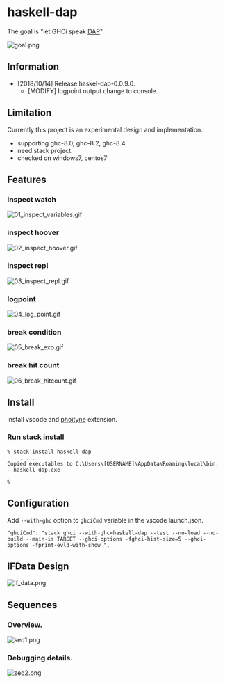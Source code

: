 
# haskell-dap

The goal is "let GHCi speak [DAP](https://code.visualstudio.com/docs/extensions/example-debuggers)".

![goal.png](https://raw.githubusercontent.com/phoityne/haskell-dap/master/docs/goal.png)  

## Information

* [2018/10/14] Release haskel-dap-0.0.9.0.  
  * [MODIFY] logpoint output change to console.


## Limitation
Currently this project is an experimental design and implementation.

* supporting ghc-8.0, ghc-8.2, ghc-8.4
* need stack project.
* checked on windows7, centos7

## Features

### inspect watch

![01_inspect_variables.gif](https://raw.githubusercontent.com/phoityne/haskell-dap/master/docs/01_inspect_variables.gif)  

### inspect hoover

![02_inspect_hoover.gif](https://raw.githubusercontent.com/phoityne/haskell-dap/master/docs/02_inspect_hoover.gif)  

### inspect repl

![03_inspect_repl.gif](https://raw.githubusercontent.com/phoityne/haskell-dap/master/docs/03_inspect_repl.gif)  

### logpoint

![04_log_point.gif](https://raw.githubusercontent.com/phoityne/haskell-dap/master/docs/04_log_point.gif)  

### break condition

![05_break_exp.gif](https://raw.githubusercontent.com/phoityne/haskell-dap/master/docs/05_break_exp.gif)  

### break hit count

![06_break_hitcount.gif](https://raw.githubusercontent.com/phoityne/haskell-dap/master/docs/06_break_hitcount.gif)  

## Install

install vscode and [phoityne](https://marketplace.visualstudio.com/items?itemName=phoityne.phoityne-vscode) extension.

### Run stack install

    % stack install haskell-dap
      . . . . .
    Copied executables to C:\Users\[USERNAME]\AppData\Roaming\local\bin:
    - haskell-dap.exe

    %

## Configuration

Add `--with-ghc` option to `ghciCmd` variable in the vscode launch.json.  


    "ghciCmd": "stack ghci --with-ghc=haskell-dap --test --no-load --no-build --main-is TARGET --ghci-options -fghci-hist-size=5 --ghci-options -fprint-evld-with-show ",



## IFData Design

![if_data.png](https://raw.githubusercontent.com/phoityne/haskell-dap/master/docs/if_data.png)  


## Sequences

### Overview.
![seq1.png](https://raw.githubusercontent.com/phoityne/haskell-dap/master/docs/seq1.png) 

### Debugging details.
![seq2.png](https://raw.githubusercontent.com/phoityne/haskell-dap/master/docs/seq2.png) 
